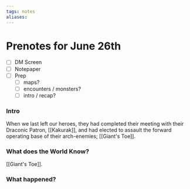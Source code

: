 ```yaml
---
tags: notes
aliases:
---
```


# Prenotes for June 26th
- [ ] DM Screen
- [ ] Notepaper
- [ ] Prep
	- [ ] maps?
	- [ ] encounters / monsters?
	- [ ] intro / recap?

### Intro
When we last left our heroes, they had completed their meeting with their Draconic Patron, [[Kakurak]], and had elected to assault the forward operating base of their arch-enemies; [[Giant's Toe]].


### What does the World Know?
[[Giant's Toe]].

### What happened?